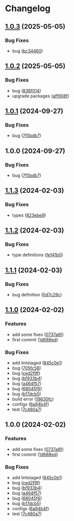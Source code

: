 # Changelog

## [1.0.3](https://github.com/mnpay/mn-payment-platforms/compare/dugaar-deeree-v1.0.2...dugaar-deeree-v1.0.3) (2025-05-05)


### Bug Fixes

* bug ([bc34460](https://github.com/mnpay/mn-payment-platforms/commit/bc34460e73f5849839796a8ff29b0bf199edf31e))

## [1.0.2](https://github.com/mnpay/mn-payment-platforms/compare/dugaar-deeree-v1.0.1...dugaar-deeree-v1.0.2) (2025-05-05)


### Bug Fixes

* bug ([836f014](https://github.com/mnpay/mn-payment-platforms/commit/836f014547de7dce6c18ddf87861464711263900))
* upgrade packages ([aff908f](https://github.com/mnpay/mn-payment-platforms/commit/aff908f4ea278ad79e3d973e92a3d47e43e39c72))

## [1.0.1](https://github.com/mnpay/mn-payment-platforms/compare/dugaar-deeree-v1.0.0...dugaar-deeree-v1.0.1) (2024-09-27)


### Bug Fixes

* bug ([7f5bdb7](https://github.com/mnpay/mn-payment-platforms/commit/7f5bdb74ee006b8e66253648fc244aebb92a4183))

## 1.0.0 (2024-09-27)


### Bug Fixes

* bug ([7f5bdb7](https://github.com/mnpay/mn-payment-platforms/commit/7f5bdb74ee006b8e66253648fc244aebb92a4183))

## [1.1.3](https://github.com/mnpay/mn-payment-platforms/compare/dugaar-deeree-v1.1.2...dugaar-deeree-v1.1.3) (2024-02-03)


### Bug Fixes

* types ([823ebe9](https://github.com/mnpay/mn-payment-platforms/commit/823ebe9a504423741e9a43508d1858abe9cb93cc))

## [1.1.2](https://github.com/mnpay/mn-payment-platforms/compare/dugaar-deeree-v1.1.1...dugaar-deeree-v1.1.2) (2024-02-03)


### Bug Fixes

* type definitions ([fe141b0](https://github.com/mnpay/mn-payment-platforms/commit/fe141b08c8521641b19b4560995a1b823d127135))

## [1.1.1](https://github.com/mnpay/mn-payment-platforms/compare/dugaar-deeree-v1.1.0...dugaar-deeree-v1.1.1) (2024-02-03)


### Bug Fixes

* bug definition ([0d7c29c](https://github.com/mnpay/mn-payment-platforms/commit/0d7c29cba1a95d17e3a3b13c42ed5ffa6f9410e4))

## [1.1.0](https://github.com/mnpay/mn-payment-platforms/compare/dugaar-deeree-v1.0.0...dugaar-deeree-v1.1.0) (2024-02-02)


### Features

* add some fixes ([0737a6f](https://github.com/mnpay/mn-payment-platforms/commit/0737a6f613456d7fa268d25615752a1da394136e))
* first commit ([1d688ed](https://github.com/mnpay/mn-payment-platforms/commit/1d688ed898040f2068c4c6b449c908b793e1a3cc))


### Bug Fixes

* add lintstaged ([845c0e1](https://github.com/mnpay/mn-payment-platforms/commit/845c0e11c93bedd12bca825c2d99e7efae122dc9))
* bug ([705fc58](https://github.com/mnpay/mn-payment-platforms/commit/705fc58b3534abb66537f5d80c40ab55298b626a))
* bug ([ced2f9f](https://github.com/mnpay/mn-payment-platforms/commit/ced2f9f66c597092b2f805e587de3503dcd4329c))
* bug ([bf933b4](https://github.com/mnpay/mn-payment-platforms/commit/bf933b466875f473fb5980f53706b4c695e740b5))
* bug ([a464f57](https://github.com/mnpay/mn-payment-platforms/commit/a464f575c8b7a3c0f92d39e0915af080056c8d81))
* bug ([68045f6](https://github.com/mnpay/mn-payment-platforms/commit/68045f6e7ee213899b363c7664af1913b728ac2e))
* bug ([b17dcb5](https://github.com/mnpay/mn-payment-platforms/commit/b17dcb5a0304da7fd5b9a7ebaf18adb290f9dcc9))
* build error ([19630fc](https://github.com/mnpay/mn-payment-platforms/commit/19630fcaec6a896fb2f8dd7af11f47c3d7b65cd5))
* configs ([6a94b4f](https://github.com/mnpay/mn-payment-platforms/commit/6a94b4f999118af0ec9686e7dbe8e940cb138d9c))
* test ([7c480a7](https://github.com/mnpay/mn-payment-platforms/commit/7c480a73171bd209019d1944f0eda20b9bb18ef0))

## 1.0.0 (2024-02-02)


### Features

* add some fixes ([0737a6f](https://github.com/sura0111/mongolian-payment-platforms/commit/0737a6f613456d7fa268d25615752a1da394136e))
* first commit ([1d688ed](https://github.com/sura0111/mongolian-payment-platforms/commit/1d688ed898040f2068c4c6b449c908b793e1a3cc))


### Bug Fixes

* add lintstaged ([845c0e1](https://github.com/sura0111/mongolian-payment-platforms/commit/845c0e11c93bedd12bca825c2d99e7efae122dc9))
* bug ([ced2f9f](https://github.com/sura0111/mongolian-payment-platforms/commit/ced2f9f66c597092b2f805e587de3503dcd4329c))
* bug ([bf933b4](https://github.com/sura0111/mongolian-payment-platforms/commit/bf933b466875f473fb5980f53706b4c695e740b5))
* bug ([a464f57](https://github.com/sura0111/mongolian-payment-platforms/commit/a464f575c8b7a3c0f92d39e0915af080056c8d81))
* bug ([68045f6](https://github.com/sura0111/mongolian-payment-platforms/commit/68045f6e7ee213899b363c7664af1913b728ac2e))
* bug ([b17dcb5](https://github.com/sura0111/mongolian-payment-platforms/commit/b17dcb5a0304da7fd5b9a7ebaf18adb290f9dcc9))
* configs ([6a94b4f](https://github.com/sura0111/mongolian-payment-platforms/commit/6a94b4f999118af0ec9686e7dbe8e940cb138d9c))
* test ([7c480a7](https://github.com/sura0111/mongolian-payment-platforms/commit/7c480a73171bd209019d1944f0eda20b9bb18ef0))
